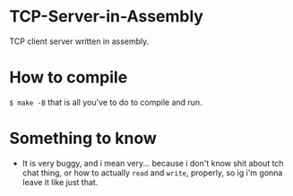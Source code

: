# TCP-Server-in-Assembly
TCP client server written in assembly.

# How to compile
`$ make -B` that is all you've to do to compile and run.

# Something to know
- It is very buggy, and i mean very... because i don't know shit about tch chat thing, or how to actually `read` and `write`, properly, so ig i'm gonna leave it like just that.
